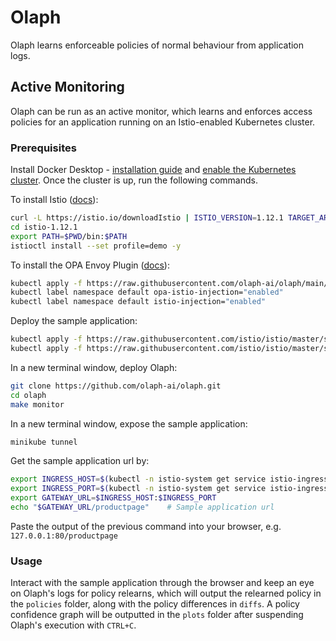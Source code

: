 # Olaph
Olaph learns enforceable policies of normal behaviour from application logs.
## Active Monitoring
Olaph can be run as an active monitor, which learns and enforces access policies for an application running on an Istio-enabled Kubernetes cluster.
### Prerequisites
Install Docker Desktop - [installation guide](https://docs.docker.com/get-docker/) and [enable the Kubernetes cluster](https://docs.docker.com/desktop/kubernetes/). Once the cluster is up, run the following commands.

To install Istio ([docs](https://istio.io/latest/docs/setup/getting-started/)):
```sh
curl -L https://istio.io/downloadIstio | ISTIO_VERSION=1.12.1 TARGET_ARCH=x86_64 sh -
cd istio-1.12.1
export PATH=$PWD/bin:$PATH
istioctl install --set profile=demo -y
```
To install the OPA Envoy Plugin ([docs](https://github.com/open-policy-agent/opa-envoy-plugin/tree/main/examples/istio#quick-start)):
```sh
kubectl apply -f https://raw.githubusercontent.com/olaph-ai/olaph/main/opa-istio.yaml
kubectl label namespace default opa-istio-injection="enabled"
kubectl label namespace default istio-injection="enabled"
```
Deploy the sample application:
```sh
kubectl apply -f https://raw.githubusercontent.com/istio/istio/master/samples/bookinfo/platform/kube/bookinfo.yaml
kubectl apply -f https://raw.githubusercontent.com/istio/istio/master/samples/bookinfo/networking/bookinfo-gateway.yaml
```
In a new terminal window, deploy Olaph:
```sh
git clone https://github.com/olaph-ai/olaph.git
cd olaph
make monitor
```
In a new terminal window, expose the sample application:
```sh
minikube tunnel
```
Get the sample application url by:
```sh
export INGRESS_HOST=$(kubectl -n istio-system get service istio-ingressgateway -o jsonpath='{.status.loadBalancer.ingress[0].ip}')
export INGRESS_PORT=$(kubectl -n istio-system get service istio-ingressgateway -o jsonpath='{.spec.ports[?(@.name=="http2")].port}')
export GATEWAY_URL=$INGRESS_HOST:$INGRESS_PORT
echo "$GATEWAY_URL/productpage"    # Sample application url
```
Paste the output of the previous command into your browser, e.g. `127.0.0.1:80/productpage`
### Usage
Interact with the sample application through the browser and keep an eye on Olaph's logs for policy relearns, which will output the relearned policy in the `policies` folder, along with the policy differences in `diffs`. A policy confidence graph will be outputted in the `plots` folder after suspending Olaph's execution with `CTRL+C`.
